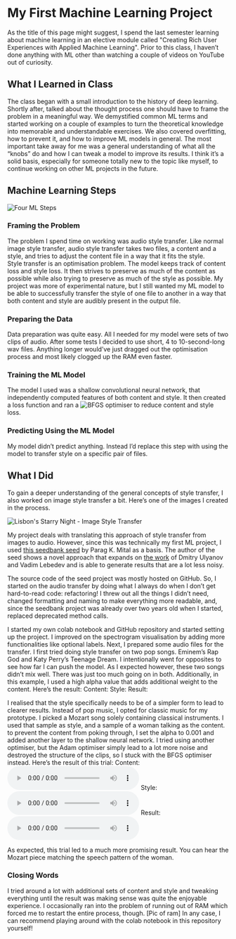 # My First Machine Learning Project 
As the title of this page might suggest, I spend the last semester learning about machine learning in an elective module called "Creating Rich User Experiences with Applied Machine Learning". Prior to this class, I haven’t done anything with ML other than watching a couple of videos on YouTube out of curiosity.

## What I Learned in Class
The class began with a small introduction to the history of deep learning. Shortly after, talked about the thought process one should have to frame the problem in a meaningful way. We demystified common ML terms and started working on a couple of examples to turn the theoretical knowledge into memorable and understandable exercises. We also covered overfitting, how to prevent it, and how to improve ML models in general.
The most important take away for me was a general understanding of what all the “knobs” do and how I can tweak a model to improve its results. I think it’s a solid basis, especially for someone totally new to the topic like myself, to continue working on other ML projects in the future.

## Machine Learning Steps

![Four ML Steps](https://notadvisable.github.io/audio_style_transfer/assets/img/fourStagesOfML.png)

### Framing the Problem
The problem I spend time on working was audio style transfer. Like normal image style transfer, audio style transfer takes two files, a content and a style, and tries to adjust the content file in a way that it fits the style.  
Style transfer is an optimisation problem. The model keeps track of content loss and style loss. It then strives to preserve as much of the content as possible while also trying to preserve as much of the style as possible.
My project was more of experimental nature, but I still wanted my ML model to be able to successfully transfer the style of one file to another in a way that both content and style are audibly present in the output file.

### Preparing the Data
Data preparation was quite easy. All I needed for my model were sets of two clips of audio. After some tests I decided to use short, 4 to 10-second-long wav files. Anything longer would’ve just dragged out the optimisation process and most likely clogged up the RAM even faster.

### Training the ML Model
The model I used was a shallow convolutional neural network, that independently computed features of both content and style. It then created a loss function and ran a ![BFGS](https://en.wikipedia.org/wiki/Broyden%E2%80%93Fletcher%E2%80%93Goldfarb%E2%80%93Shanno_algorithm) optimiser to reduce content and style loss.

### Predicting Using the ML Model
My model didn’t predict anything. Instead I’d replace this step with using the model to transfer style on a specific pair of files.

## What I Did
To gain a deeper understanding of the general concepts of style transfer, I also worked on image style transfer a bit. Here’s one of the images I created in the process.

![Lisbon's Starry Night - Image Style Transfer](https://notadvisable.github.io/audio_style_transfer/assets/img/imageStyleTransfer.png)
 
My project deals with translating this approach of style transfer from images to audio. However, since this was technically my first ML project, I used [this seedbank seed](https://research.google.com/seedbank/seed/audio_style_transfer) by Parag K. Mital as a basis. The author of the seed shows a novel approach that expands on [the work](https://dmitryulyanov.github.io/audio-texture-synthesis-and-style-transfer/) of Dmitry Ulyanov and Vadim Lebedev and is able to generate results that are a lot less noisy.

The source code of the seed project was mostly hosted on GitHub. So, I started on the audio transfer by doing what I always do when I don’t get hard-to-read code: refactoring! I threw out all the things I didn’t need, changed formatting and naming to make everything more readable, and, since the seedbank project was already over two years old when I started, replaced deprecated method calls.

I started my own colab notebook and GitHub repository and started setting up the project. I improved on the spectrogram visualisation by adding more functionalities like optional labels.
Next, I prepared some audio files for the transfer. I first tried doing style transfer on two pop songs. Eminem’s Rap God and Katy Perry’s Teenage Dream. I intentionally went for opposites to see how far I can push the model. As I expected however, these two songs didn’t mix well. There was just too much going on in both. Additionally, in this example, I used a high alpha value that adds additional weight to the content.
Here’s the result:
Content:
Style:
Result:

I realised that the style specifically needs to be of a simpler form to lead to clearer results. Instead of pop music, I opted for classic music for my prototype. I picked a Mozart song solely containing classical instruments. I used that sample as style, and a sample of a woman talking as the content. to prevent the content from poking through, I set the alpha to 0.001 and added another layer to the shallow neural network. I tried using another optimiser, but the Adam optimiser simply lead to a lot more noise and destroyed the structure of the clips, so I stuck with the BFGS optimiser instead.
Here’s the result of this trial:
Content: <audio controls>
  <source src="https://notadvisable.github.io/audio_style_transfer/assets/female_talking.wav" type="audio/wav">
</audio> 
Style: <audio controls>
  <source src="https://notadvisable.github.io/audio_style_transfer/assets/mozart.wav" type="audio/wav">
</audio> 
Result: <audio controls>
  <source src="https://notadvisable.github.io/audio_style_transfer/assets/talkingMozart2.mp3" type="audio/mp3">
</audio> 

As expected, this trial led to a much more promising result. You can hear the Mozart piece matching the speech pattern of the woman. 

### Closing Words
I tried around a lot with additional sets of content and style and tweaking everything until the result was making sense was quite the enjoyable experience. I occasionally ran into the problem of running out of RAM which forced me to restart the entire process, though.
[Pic of ram]
In any case, I can recommend playing around with the colab notebook in this repository yourself!





